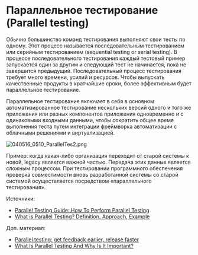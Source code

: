 # Параллельное тестирование (Parallel testing)

Обычно большинство команд тестирования выполняют свои тесты по одному. Этот процесс называется последовательным тестированием или серийным тестированием (sequential testing or serial testing). В процессе последовательного тестирования каждый тестовый пример запускается один за другим и следующий тест не начинается, пока не завершится предыдущий. Последовательный процесс тестирования требует много времени, усилий и ресурсов. Чтобы выпускать качественные продукты в кратчайшие сроки, более эффективным будет параллельное тестирование.

Параллельное тестирование включает в себя в основном автоматизированное тестирование нескольких версий одного и того же приложения или разных компонентов приложения одновременно и с одинаковыми входными данными, чтобы сократить общее время выполнения теста путем интеграции фреймворка автоматизации с облачными решениями и виртуализацией.

![040516\_0510\_ParallelTes2.png](https://www.guru99.com/images/4-2016/040516\_0510\_ParallelTes2.png)

Пример: когда какая-либо организация переходит от старой системы к новой, legacy является важной частью. Передача этих данных является сложным процессом. При тестировании программного обеспечения проверка совместимости вновь разработанной системы со старой системой осуществляется посредством «параллельного тестирования».

Источники:

* [Parallel Testing Guide: How To Perform Parallel Testing](https://www.softwaretestingmaterial.com/parallel-testing/)
* [What is Parallel Testing? Definition, Approach, Example](https://www.guru99.com/parallel-testing.html)

Доп. материал:

* [Parallel testing: get feedback earlier, release faster](https://medium.com/azimolabs/parallel-testing-get-feedback-earlier-release-faster-b66d4dd08930)
* [What Is Parallel Testing And Why Is It Important?](https://www.lambdatest.com/blog/what-is-parallel-testing-and-why-to-adopt-it/)
